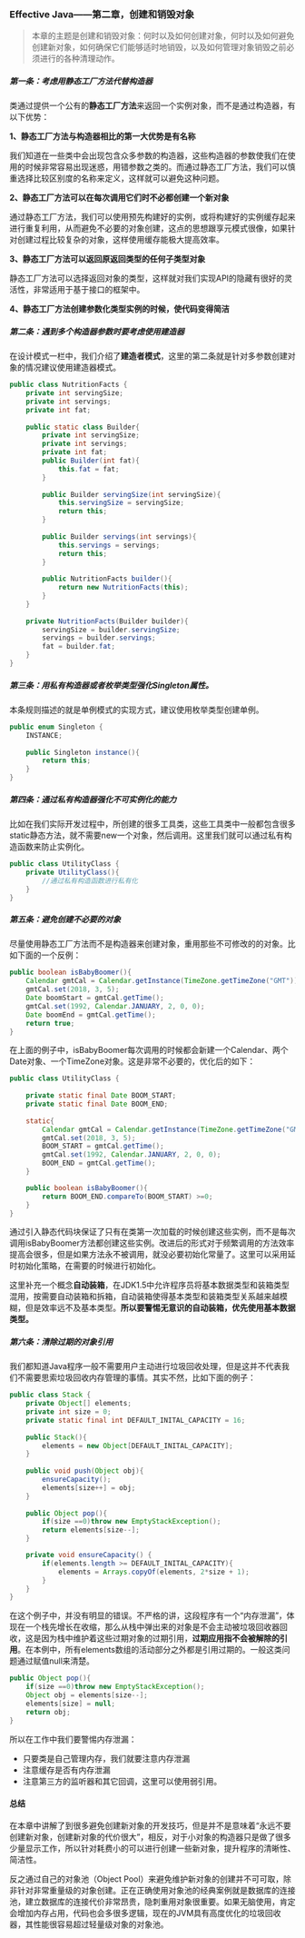 ### Effective Java——第二章，创建和销毁对象
>本章的主题是创建和销毁对象：何时以及如何创建对象，何时以及如何避免创建新对象，如何确保它们能够适时地销毁，以及如何管理对象销毁之前必须进行的各种清理动作。

##### 第一条：考虑用静态工厂方法代替构造器
类通过提供一个公有的**静态工厂方法**来返回一个实例对象，而不是通过构造器，有以下优势：

**1、静态工厂方法与构造器相比的第一大优势是有名称**

我们知道在一些类中会出现包含众多参数的构造器，这些构造器的参数使我们在使用的时候非常容易出现迷惑，用错参数之类的。而通过静态工厂方法，我们可以慎重选择比较区别度的名称来定义，这样就可以避免这种问题。

**2、静态工厂方法可以在每次调用它们时不必都创建一个新对象**

通过静态工厂方法，我们可以使用预先构建好的实例，或将构建好的实例缓存起来进行重复利用，从而避免不必要的对象创建，这点的思想跟享元模式很像，如果针对创建过程比较复杂的对象，这样使用缓存能极大提高效率。

**3、静态工厂方法可以返回原返回类型的任何子类型对象**

静态工厂方法可以选择返回对象的类型，这样就对我们实现API的隐藏有很好的灵活性，非常适用于基于接口的框架中。

**4、静态工厂方法创建参数化类型实例的时候，使代码变得简洁**


##### 第二条：遇到多个构造器参数时要考虑使用建造器
在设计模式一栏中，我们介绍了**建造者模式**，这里的第二条就是针对多参数创建对象的情况建议使用建造器模式。
```java
public class NutritionFacts {
	private int servingSize;
	private int servings;
	private int fat;
	
	public static class Builder{
		private int servingSize;
		private int servings;
		private int fat;
		public Builder(int fat){
			this.fat = fat;
		}
		
		public Builder servingSize(int servingSize){
			this.servingSize = servingSize;
			return this;
		}
		
		public Builder servings(int servings){
			this.servings = servings;
			return this;
		}
		
		public NutritionFacts builder(){
			return new NutritionFacts(this);
		}
	}
	
	private NutritionFacts(Builder builder){
		servingSize = builder.servingSize;
		servings = builder.servings;
		fat = builder.fat;
	}
}
```

##### 第三条：用私有构造器或者枚举类型强化Singleton属性。
本条规则描述的就是单例模式的实现方式，建议使用枚举类型创建单例。
```java
public enum Singleton {
	INSTANCE;
	
	public Singleton instance(){
		return this;
	}
}
```
##### 第四条：通过私有构造器强化不可实例化的能力
比如在我们实际开发过程中，所创建的很多工具类，这些工具类中一般都包含很多static静态方法，就不需要new一个对象，然后调用。这里我们就可以通过私有构造函数来防止实例化。
```java
public class UtilityClass {
	private UtilityClass(){
		//通过私有构造函数进行私有化
	}
}
```
##### 第五条：避免创建不必要的对象
尽量使用静态工厂方法而不是构造器来创建对象，重用那些不可修改的的对象。比如下面的一个反例：
```java
public boolean isBabyBoomer(){
    Calendar gmtCal = Calendar.getInstance(TimeZone.getTimeZone("GMT"));
    gmtCal.set(2018, 3, 5);
    Date boomStart = gmtCal.getTime();
    gmtCal.set(1992, Calendar.JANUARY, 2, 0, 0);
    Date boomEnd = gmtCal.getTime();
    return true;
}
```
在上面的例子中，isBabyBoomer每次调用的时候都会新建一个Calendar、两个Date对象、一个TimeZone对象。这是非常不必要的，优化后的如下：
```java
public class UtilityClass {
	
	private static final Date BOOM_START;
	private static final Date BOOM_END;
	
	static{
		Calendar gmtCal = Calendar.getInstance(TimeZone.getTimeZone("GMT"));
		gmtCal.set(2018, 3, 5);
		BOOM_START = gmtCal.getTime();
		gmtCal.set(1992, Calendar.JANUARY, 2, 0, 0);
		BOOM_END = gmtCal.getTime();
	}

	public boolean isBabyBoomer(){
		return BOOM_END.compareTo(BOOM_START) >=0;
	}
}
```
通过引入静态代码块保证了只有在类第一次加载的时候创建这些实例，而不是每次调用isBabyBoomer方法都创建这些实例。改进后的形式对于频繁调用的方法效率提高会很多，但是如果方法永不被调用，就没必要初始化常量了。这里可以采用延时初始化策略，在需要的时候进行初始化。

这里补充一个概念**自动装箱**，在JDK1.5中允许程序员将基本数据类型和装箱类型混用，按需要自动装箱和拆箱，自动装箱使得基本类型和装箱类型关系越来越模糊，但是效率远不及基本类型。**所以要警惕无意识的自动装箱，优先使用基本数据类型。**

##### 第六条：清除过期的对象引用
我们都知道Java程序一般不需要用户主动进行垃圾回收处理，但是这并不代表我们不需要思索垃圾回收内存管理的事情。其实不然，比如下面的例子：
```java
public class Stack {
	private Object[] elements;
	private int size = 0;
	private static final int DEFAULT_INITAL_CAPACITY = 16;
	
	public Stack(){
		elements = new Object[DEFAULT_INITAL_CAPACITY];
	}
	
	public void push(Object obj){
		ensureCapacity();
		elements[size++] = obj;
	}
	
	public Object pop(){
		if(size ==0)throw new EmptyStackException();
		return elements[size--];
	}

	private void ensureCapacity() {
		if(elements.length >= DEFAULT_INITAL_CAPACITY){
			elements = Arrays.copyOf(elements, 2*size + 1);
		}
	}
}
```
在这个例子中，并没有明显的错误。不严格的讲，这段程序有一个“内存泄漏”，体现在一个栈先增长在收缩，那么从栈中弹出来的对象是不会主动被垃圾回收器回收，这是因为栈中维护着这些过期对象的过期引用，**过期应用指不会被解除的引用**。在本例中，所有elements数组的活动部分之外都是引用过期的。一般这类问题通过赋值null来清楚。
```java
public Object pop(){
    if(size ==0)throw new EmptyStackException();
    Object obj = elements[size--];
    elements[size] = null;
    return obj;
}
```
所以在工作中我们要警惕内存泄漏：
- 只要类是自己管理内存，我们就要注意内存泄漏
- 注意缓存是否有内存泄漏
- 注意第三方的监听器和其它回调，这里可以使用弱引用。

#### 总结
在本章中讲解了到很多避免创建新对象的开发技巧，但是并不是意味着“永远不要创建新对象，创建新对象的代价很大”，相反，对于小对象的构造器只是做了很多少量显示工作，所以针对耗费小的可以进行创建一些新对象，提升程序的清晰性、简洁性。

反之通过自己的对象池（Object Pool）来避免维护新对象的创建并不可可取，除非针对非常重量级的对象创建。正在正确使用对象池的经典案例就是数据库的连接池，建立数据库的连接代价非常昂贵，隐刺重用对象很重要。如果无脑使用，肯定会增加内存占用，代码也会多很多逻辑，现在的JVM具有高度优化的垃圾回收器，其性能很容易超过轻量级对象的对象池。
